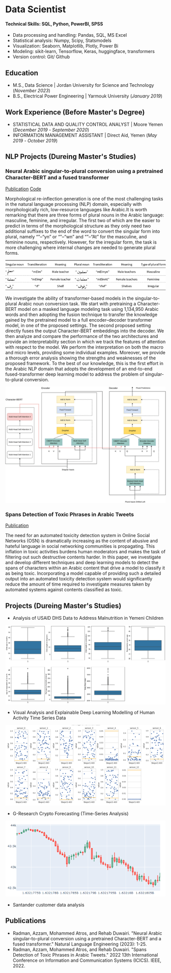 # Data Scientist

#### Technical Skills: SQL, Python, PowerBI, SPSS
- Data processing and handling: Pandas,  SQL, MS Excel
- Statistical analysis: Numpy, Scipy, Statsmodels
- Visualization: Seaborn, Matplotlib, Plotly, Power Bi
- Modeling: sikit-learn, Tensorflow, Keras, huggingface, transformers
- Version control: Git/ Github

## Education							       		
- M.S., Data Science	| Jordan University for Science and Technology (_November 2023_)	 			        		
- B.S., Electrical Power Engineering | Yarmouk University (_January 2019_)

## Work Experience (Before Master's Degree)
- STATISTICAL DATA AND QUALITY CONTROL ANALYST | Moore Yemen (_December 2019_ - _September 2020_)
- INFORMATION MANAGEMENT ASSISTANT | Direct Aid, Yemen  (_May 2019_ - _October 2019_)

  
## NLP Projects (Dureing Master's Studies)
  
### Neural Arabic singular-to-plural conversion using a pretrained Character-BERT and a fused transformer

[Publication](https://www.cambridge.org/core/journals/natural-language-engineering/article/neural-arabic-singulartoplural-conversion-using-a-pretrained-characterbert-and-a-fused-transformer/E181664F4CEDC19C02B073D9C582EB62?utm_campaign=shareaholic&utm_medium=copy_link&utm_source=bookmark)
[Code](https://github.com/mohammedatros/Arabic-Singular-to-Plural-Conversion.git)

Morphological re-inflection generation is one of the most challenging tasks in the natural language processing (NLP) domain, especially with morphologically rich, low-resource languages like Arabic.It is worth remarking that there are three forms of plural nouns in the Arabic language: masculine, feminine, and irregular. The first two of which are the easier to predict in terms of the morphological structure as they only need two additional suffixes to the end of the word to convert the singular form into plural, namely “”–“yn” or “”–“wn” and “”–“At” for the masculine, and feminine nouns, respectively. However, for the irregular form, the task is more challenging where internal changes are needed to generate plural forms.

![Example](assets/img/example.png)

We investigate the ability of transformer-based models in the singular-to-plural Arabic noun conversion task. We start with pretraining a Character-BERT model on a masked language modeling task using 1,134,950 Arabic words and then adopting the fusion technique to transfer the knowledge gained by the pretrained model to a full encoder–decoder transformer model, in one of the proposed settings. The second proposed setting directly fuses the output Character-BERT embeddings into the decoder. We then analyze and compare the performance of the two architectures and provide an interpretability section in which we track the features of attention with respect to the model. We perform the interpretation on both the macro and micro levels, providing some individual examples. Moreover, we provide a thorough error analysis showing the strengths and weaknesses of the proposed framework. To the best of our knowledge, this is the first effort in the Arabic NLP domain that adopts the development of an end-to-end fused-transformer deep learning model to address the problem of singular-to-plural conversion.

![Proposed Model](assets/img/Model.png)

### Spans Detection of Toxic Phrases in Arabic Tweets

[Publication](https://ieeexplore.ieee.org/abstract/document/9811228)

The need for an automated toxicity detection system in Online Social Networks (OSN) is dramatically increasing as the content of abusive and hateful language in social networking communities is propagating. This inflation in toxic activities burdens human moderators and makes the task of filtering out such destructive contents harder. In this paper, we investigate and develop different techniques and deep learning models to detect the spans of characters within an Arabic content that drive a model to classify it as being toxic. Incorporating a model capable of providing such a detailed output into an automated toxicity detection system would significantly reduce the amount of time required to investigate measures taken by automated systems against contents classified as toxic.
  
## Projects (Dureing Master's Studies)
- Analysis of USAID DHS Data to Address Malnutrition in Yemeni Children

![Example](assets/img/download.png)

- Visual Analysis and Explainable Deep Learning Modelling of Human Activity Time Series Data

![Example](assets/img/viz.png)

- G-Research Crypto Forecasting (Time-Series Analysis)

![Example](assets/img/Crypto.png)

- Santander customer data analysis
## Publications

- Radman, Azzam, Mohammed Atros, and Rehab Duwairi. "Neural Arabic singular-to-plural conversion using a pretrained Character-BERT and a fused transformer." Natural Language Engineering (2023): 1-25.‏
- Radman, Azzam, Mohammed Atros, and Rehab Duwairi. "Spans Detection of Toxic Phrases in Arabic Tweets." 2022 13th International Conference on Information and Communication Systems (ICICS). IEEE, 2022.‏
